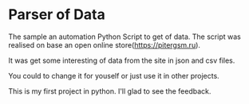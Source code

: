 # Parser of Data

The sample an automation Python Script to get of data.
The script was realised on base an open online store(https://pitergsm.ru).


It was get some interesting of data from the site in json and csv files. 

You could to change it for youself or just use it in other projects. 

This is my first project in python. I'll glad to see the feedback.
